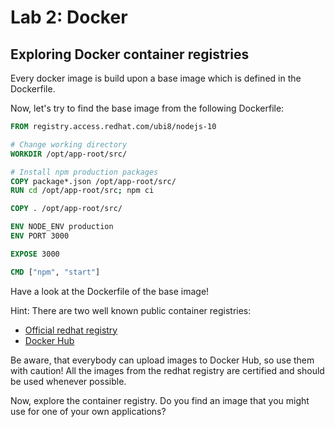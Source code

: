 # Lab 2: Docker

## Exploring Docker container registries

Every docker image is build upon a base image which is defined in the Dockerfile.

Now, let's try to find the base image from the following Dockerfile:

```Dockerfile
FROM registry.access.redhat.com/ubi8/nodejs-10

# Change working directory
WORKDIR /opt/app-root/src/

# Install npm production packages
COPY package*.json /opt/app-root/src/
RUN cd /opt/app-root/src; npm ci

COPY . /opt/app-root/src/

ENV NODE_ENV production
ENV PORT 3000

EXPOSE 3000

CMD ["npm", "start"]
```

Have a look at the Dockerfile of the base image!

Hint: There are two well known public container registries:

- [Official redhat registry](https://catalog.redhat.com/software/containers/)
- [Docker Hub](https://hub.docker.com/)

Be aware, that everybody can upload images to Docker Hub, so use them with caution! All the images from the redhat registry are certified and should be used whenever possible.

Now, explore the container registry. Do you find an image that you might use for one of your own applications?
